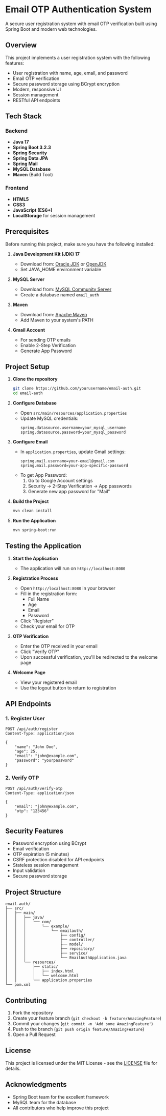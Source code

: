 # Email OTP Authentication System

A secure user registration system with email OTP verification built using Spring Boot and modern web technologies.

## Overview

This project implements a user registration system with the following features:
- User registration with name, age, email, and password
- Email OTP verification
- Secure password storage using BCrypt encryption
- Modern, responsive UI
- Session management
- RESTful API endpoints

## Tech Stack

### Backend
- **Java 17**
- **Spring Boot 3.2.3**
- **Spring Security**
- **Spring Data JPA**
- **Spring Mail**
- **MySQL Database**
- **Maven** (Build Tool)

### Frontend
- **HTML5**
- **CSS3**
- **JavaScript (ES6+)**
- **LocalStorage** for session management

## Prerequisites

Before running this project, make sure you have the following installed:

1. **Java Development Kit (JDK) 17**
   - Download from: [Oracle JDK](https://www.oracle.com/java/technologies/downloads/#java17) or [OpenJDK](https://adoptium.net/)
   - Set JAVA_HOME environment variable

2. **MySQL Server**
   - Download from: [MySQL Community Server](https://dev.mysql.com/downloads/mysql/)
   - Create a database named `email_auth`

3. **Maven**
   - Download from: [Apache Maven](https://maven.apache.org/download.cgi)
   - Add Maven to your system's PATH

4. **Gmail Account**
   - For sending OTP emails
   - Enable 2-Step Verification
   - Generate App Password

## Project Setup

1. **Clone the repository**
   ```bash
   git clone https://github.com/yourusername/email-auth.git
   cd email-auth
   ```

2. **Configure Database**
   - Open `src/main/resources/application.properties`
   - Update MySQL credentials:
     ```properties
     spring.datasource.username=your_mysql_username
     spring.datasource.password=your_mysql_password
     ```

3. **Configure Email**
   - In `application.properties`, update Gmail settings:
     ```properties
     spring.mail.username=your-email@gmail.com
     spring.mail.password=your-app-specific-password
     ```
   - To get App Password:
     1. Go to Google Account settings
     2. Security → 2-Step Verification → App passwords
     3. Generate new app password for "Mail"

4. **Build the Project**
   ```bash
   mvn clean install
   ```

5. **Run the Application**
   ```bash
   mvn spring-boot:run
   ```

## Testing the Application

1. **Start the Application**
   - The application will run on `http://localhost:8080`

2. **Registration Process**
   - Open `http://localhost:8080` in your browser
   - Fill in the registration form:
     - Full Name
     - Age
     - Email
     - Password
   - Click "Register"
   - Check your email for OTP

3. **OTP Verification**
   - Enter the OTP received in your email
   - Click "Verify OTP"
   - Upon successful verification, you'll be redirected to the welcome page

4. **Welcome Page**
   - View your registered email
   - Use the logout button to return to registration

## API Endpoints

### 1. Register User
```
POST /api/auth/register
Content-Type: application/json

{
    "name": "John Doe",
    "age": 25,
    "email": "john@example.com",
    "password": "yourpassword"
}
```

### 2. Verify OTP
```
POST /api/auth/verify-otp
Content-Type: application/json

{
    "email": "john@example.com",
    "otp": "123456"
}
```

## Security Features

- Password encryption using BCrypt
- Email verification
- OTP expiration (5 minutes)
- CSRF protection disabled for API endpoints
- Stateless session management
- Input validation
- Secure password storage

## Project Structure

```
email-auth/
├── src/
│   ├── main/
│   │   ├── java/
│   │   │   └── com/
│   │   │       └── example/
│   │   │           └── emailauth/
│   │   │               ├── config/
│   │   │               ├── controller/
│   │   │               ├── model/
│   │   │               ├── repository/
│   │   │               ├── service/
│   │   │               └── EmailAuthApplication.java
│   │   └── resources/
│   │       ├── static/
│   │       │   ├── index.html
│   │       │   └── welcome.html
│   │       └── application.properties
└── pom.xml
```

## Contributing

1. Fork the repository
2. Create your feature branch (`git checkout -b feature/AmazingFeature`)
3. Commit your changes (`git commit -m 'Add some AmazingFeature'`)
4. Push to the branch (`git push origin feature/AmazingFeature`)
5. Open a Pull Request

## License

This project is licensed under the MIT License - see the [LICENSE](LICENSE) file for details.

## Acknowledgments

- Spring Boot team for the excellent framework
- MySQL team for the database
- All contributors who help improve this project 
